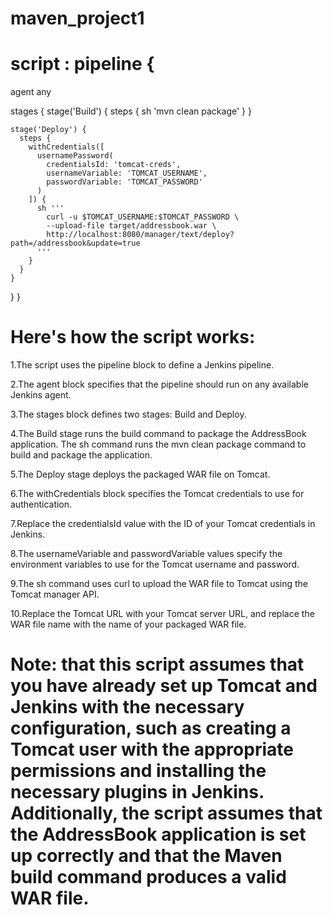 # maven_project1

# script : pipeline {
  agent any

  stages {
    stage('Build') {
      steps {
        sh 'mvn clean package'
      }
    }

    stage('Deploy') {
      steps {
        withCredentials([
          usernamePassword(
            credentialsId: 'tomcat-creds',
            usernameVariable: 'TOMCAT_USERNAME',
            passwordVariable: 'TOMCAT_PASSWORD'
          )
        ]) {
          sh '''
            curl -u $TOMCAT_USERNAME:$TOMCAT_PASSWORD \
            --upload-file target/addressbook.war \
            http://localhost:8080/manager/text/deploy?path=/addressbook&update=true
          '''
        }
      }
    }
  }
}
 
 
 
# Here's how the script works:

1.The script uses the pipeline block to define a Jenkins pipeline.

2.The agent block specifies that the pipeline should run on any available Jenkins agent.

3.The stages block defines two stages: Build and Deploy.

4.The Build stage runs the build command to package the AddressBook application. The sh command runs the mvn clean package command to build and package 
the application.

5.The Deploy stage deploys the packaged WAR file on Tomcat. 

6.The withCredentials block specifies the Tomcat credentials to use for authentication. 

7.Replace the credentialsId value with the ID of your Tomcat credentials in Jenkins. 

8.The usernameVariable and passwordVariable values specify the environment variables to use for the Tomcat username and password. 

9.The sh command uses curl to upload the WAR file to Tomcat using the Tomcat manager API. 

10.Replace the Tomcat URL with your Tomcat server URL, and replace the WAR file name with the name of your packaged WAR file.


# Note: that this script assumes that you have already set up Tomcat and Jenkins with the necessary configuration, such as creating a Tomcat user with the appropriate permissions and installing the necessary plugins in Jenkins. Additionally, the script assumes that the AddressBook application is set up correctly and that the Maven build command produces a valid WAR file.





